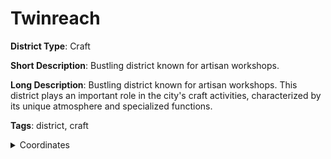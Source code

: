 # Twinreach

**District Type**: Craft

**Short Description**: Bustling district known for artisan workshops.

**Long Description**: Bustling district known for artisan workshops. This district plays an important role in the city's craft activities, characterized by its unique atmosphere and specialized functions.

**Tags**: district, craft

<details>
<summary>Coordinates</summary>

- [6388,5222]
- [6458,5228]
- [6518,5148]
- [6652,5248]
- [6764,5250]
- [7228,5244]
- [7460,5244]
- [7662,5218]
- [7732,5246]
- [7838,5084]
- [7938,5026]
- [7938,4998]
- [7842,4782]
- [7762,4744]
- [6454,4750]
- [6388,4812]

</details>
